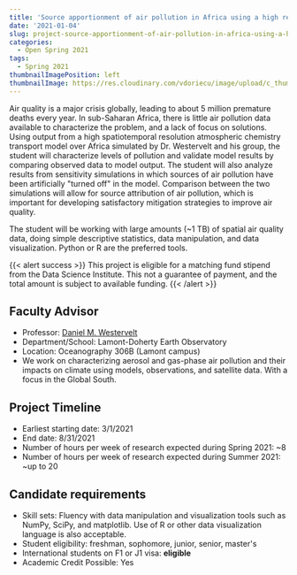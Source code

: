 ```yaml
---
title: 'Source apportionment of air pollution in Africa using a high resolution air quality model'
date: '2021-01-04'
slug: project-source-apportionment-of-air-pollution-in-africa-using-a-high-resolution-air-quality-model
categories:
  - Open Spring 2021
tags:
  - Spring 2021
thumbnailImagePosition: left
thumbnailImage: https://res.cloudinary.com/vdoriecu/image/upload/c_thumb,w_200,g_face/v1579110178/construction_c6dqbd.png
---
```

Air quality is a major crisis globally, leading to about 5 million premature deaths every year. In sub-Saharan Africa, there is little air pollution data available to characterize the problem, and a lack of focus on solutions. Using output from a high spatiotemporal resolution atmospheric chemistry transport model over Africa simulated by Dr. Westervelt and his group, the student will characterize levels of pollution and validate model results by comparing observed data to model output. The student will also analyze results from sensitivity simulations in which sources of air pollution have been artificially "turned off" in the model. Comparison between the two simulations will allow for source attribution of air pollution, which is important for developing satisfactory mitigation strategies to improve air quality. 

<!--more-->


The student will be working with large amounts (~1 TB) of spatial air quality data, doing simple descriptive statistics, data manipulation, and data visualization. Python or R are the preferred tools.  

{{< alert success >}}
This project is eligible for a matching fund stipend from the Data Science Institute. This not a guarantee of payment, and the total amount is subject to available funding.
{{< /alert >}}

## Faculty Advisor
+ Professor: [Daniel M. Westervelt](www.ldeo.columbia.edu/~danielmw )
+ Department/School: Lamont-Doherty Earth Observatory
+ Location: Oceanography 306B (Lamont campus) 
+ We work on characterizing aerosol and gas-phase air pollution and their impacts on climate using models, observations, and satellite data. With a focus in the Global South.

## Project Timeline
+ Earliest starting date: 3/1/2021
+ End date: 8/31/2021
+ Number of hours per week of research expected during Spring 2021: ~8
+ Number of hours per week of research expected during Summer 2021: ~up to 20

## Candidate requirements
+ Skill sets: Fluency with data manipulation and visualization tools such as NumPy, SciPy, and matplotlib. Use of R or other data visualization language is also acceptable. 
+ Student eligibility: freshman, sophomore, junior, senior, master's
+ International students on F1 or J1 visa: **eligible**
+ Academic Credit Possible: Yes

